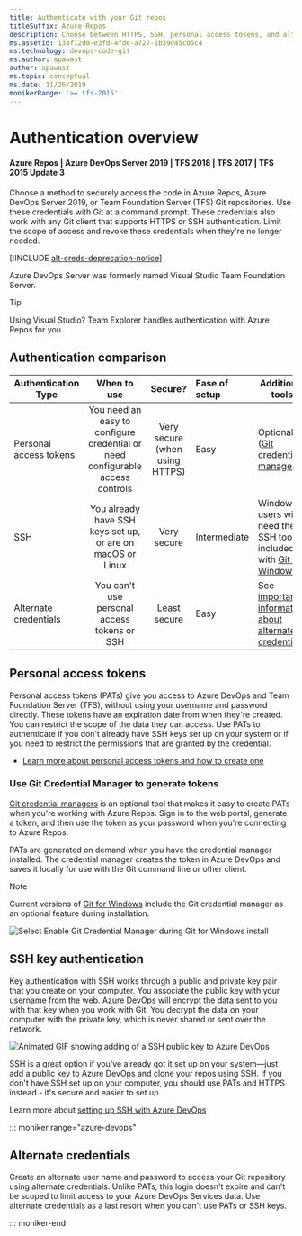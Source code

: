 ```yaml
---
title: Authenticate with your Git repos
titleSuffix: Azure Repos
description: Choose between HTTPS, SSH, personal access tokens, and alternate credentials to securely sign in to your Git repos.
ms.assetid: 138f12d0-e3fd-4fde-a727-1b39d45c05c4
ms.technology: devops-code-git
ms.author: apawast
author: apawast
ms.topic: conceptual
ms.date: 11/26/2019
monikerRange: '>= tfs-2015'
---
```


# Authentication overview

#### Azure Repos | Azure DevOps Server 2019 | TFS 2018 | TFS 2017 | TFS 2015 Update 3

Choose a method to securely access the code in Azure Repos, Azure DevOps Server 2019, or Team Foundation Server (TFS) Git repositories.
Use these credentials with Git at a command prompt. These credentials also work with any Git client that supports HTTPS or SSH authentication.
Limit the scope of access and revoke these credentials when they're no longer needed.

[!INCLUDE [alt-creds-deprecation-notice](../../includes/alt-creds-deprecation-notice.md)]

Azure DevOps Server was formerly named Visual Studio Team Foundation Server.

> [!TIP]
> Using Visual Studio? Team Explorer handles authentication with Azure Repos for you.

## Authentication comparison

| Authentication Type    |                                  When to use                                  |            Secure?             | Ease of setup | Additional tools                                                                                                                                                         |
| ---------------------- | :---------------------------------------------------------------------------: | :----------------------------: | :------------ | ------------------------------------------------------------------------------------------------------------------------------------------------------------------------ |
| Personal access tokens | You need an easy to configure credential or need configurable access controls | Very secure (when using HTTPS) | Easy          | Optional ([Git credential managers](set-up-credential-managers.md))                                                                                                      |
| SSH                    |          You already have SSH keys set up, or are on macOS or Linux           |          Very secure           | Intermediate  | Windows users will need the SSH tools included with [Git for Windows](https://git-for-windows.github.io/)                                                                |
| Alternate credentials  |                  You can't use personal access tokens or SSH                  |          Least secure          | Easy          | See [important information about alternate credentials](https://devblogs.microsoft.com/devops/azure-devops-will-no-longer-support-alternate-credentials-authentication/) |

## Personal access tokens

Personal access tokens (PATs) give you access to Azure DevOps and Team Foundation Server (TFS), without using your username and password directly.
These tokens have an expiration date from when they're created. You can restrict the scope of the data they can access.
Use PATs to authenticate if you don't already have SSH keys set up on your system or if you need to restrict the permissions that are granted by the credential.

* [Learn more about personal access tokens and how to create one](../../organizations/accounts/use-personal-access-tokens-to-authenticate.md)

### <a name="use-credential-managers-to-generate-tokens"></a>Use Git Credential Manager to generate tokens

[Git credential managers](set-up-credential-managers.md) is an optional tool that makes it easy to create PATs when you're working with Azure Repos.
Sign in to the web portal, generate a token, and then use the token as your password when you're connecting to Azure Repos.

PATs are generated on demand when you have the credential manager installed.
The credential manager creates the token in Azure DevOps and saves it locally for use with the Git command line or other client.

> [!NOTE]
> Current versions of [Git for Windows](https://git-for-windows.github.io/) include the Git credential manager as an optional feature during installation.
>
> ![Select Enable Git Credential Manager during Git for Windows install](media/install-git-with-git-credential-manager.png)

## SSH key authentication

Key authentication with SSH works through a public and private key pair that you create on your computer.
You associate the public key with your username from the web. Azure DevOps will encrypt the data sent to you with that key when you work with Git.
You decrypt the data on your computer with the private key, which is never shared or sent over the network.

![Animated GIF showing adding of a SSH public key to Azure DevOps](media/ssh_add_public_key.gif)

SSH is a great option if you've already got it set up on your system&mdash;just add a public key to Azure DevOps and clone your repos using SSH.
If you don't have SSH set up on your computer, you should use PATs and HTTPS instead - it's secure and easier to set up.

Learn more about [setting up SSH with Azure DevOps](use-ssh-keys-to-authenticate.md)

::: moniker range="azure-devops"

## Alternate credentials

Create an alternate user name and password to access your Git repository using alternate credentials.
Unlike PATs, this login doesn't expire and can't be scoped to limit access to your Azure DevOps Services data.
Use alternate credentials as a last resort when you can't use PATs or SSH keys.

::: moniker-end

